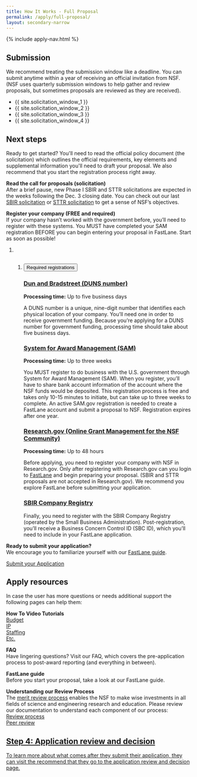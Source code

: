 ```yaml
---
title: How It Works - Full Proposal
permalink: /apply/full-proposal/
layout: secondary-narrow
---
```

{% include apply-nav.html %}
<section class="usa-section full-bleed-bg">
  <h2>Submission</h2>
  <p>We recommend treating the submission window like a deadline. You can submit anytime within a year of receiving an official invitation from NSF. (NSF uses quarterly submission windows to help gather and review proposals, but sometimes proposals are reviewed as they are received).</p>
  <ul>
    <li>{{ site.solicitation_window_1 }}</li>
    <li>{{ site.solicitation_window_2 }}</li>
    <li>{{ site.solicitation_window_3 }}</li>
    <li>{{ site.solicitation_window_4 }}</li>
  </ul>
</section>

<div>
  <h2>Next steps</h2>
  <p>Ready to get started? You'll need to read the official policy document (the solicitation) which outlines the official requirements, key elements and supplemental information you'll need to draft your proposal. We also recommend that you start the registration process right away.</p>
  <p><b>Read the call for proposals (solicitation)</b>
    <br>After a brief pause, new Phase I SBIR and STTR solicitations are expected in the weeks following the Dec. 3
    closing date. You can check out our last <a href="{{ site.data.solicitations['SBIR'].url }}" target="_blank">SBIR
      solicitation</a> or <a href="{{ site.data.solicitations['STTR'].url }}" target="_blank">STTR solicitation</a> to
    get a sense of NSF’s objectives.
  </p>
  <p><b>Register your company (FREE and required)</b>
    <br>If your company hasn’t worked with the government before, you’ll need to register with these systems. You MUST
    have completed your SAM registration BEFORE you can begin entering your proposal in FastLane. Start as soon as
    possible!
  </p>
  <ol class="timeline timeline__no-numbers">
    <li class="timeline-step">
      <ol class="usa-accordion">
        <li class="step " value="">
          <!-- https://github.com/18F/nsf-sbir/blob/dev/_includes/components/accordion-item.html -->
          <h2><button class="usa-accordion-button" aria-expanded="false" aria-controls="required-registrations">
              Required registrations
            </button></h2>
          <div id="required-registrations" class="usa-accordion-content" aria-hidden="true">
            <!-- https://github.com/18F/nsf-sbir/blob/dev/_timeline/step-3.md -->
            <h3 id="dun-and-bradstreet-duns-number"><a href="https://www.dnb.com/duns-number/get-a-duns.html"
                target="_blank">Dun and Bradstreet (DUNS number)</a></h3>
            <p><strong>Processing time:</strong> Up to five business days</p>
            <p>A DUNS number is a unique, nine-digit number that identifies each physical location of your company.
              You’ll need one in order to receive government funding. Because you’re applying for a DUNS number for
              government funding, processing time should take about five business days.</p>
            <h3 id="system-for-award-management-sam"><a href="https://www.sam.gov/SAM/" target="_blank">System for
                Award Management (SAM)</a></h3>
            <p><strong>Processing time:</strong> Up to three weeks</p>
            <p>You MUST register to do business with the U.S. government through System for Award Management (SAM).
              When you register, you’ll have to share bank account information of the account where the NSF funds
              would be deposited. This registration process is free and takes only 10-15 minutes to initiate, but can
              take up to three weeks to complete. An active SAM.gov registration is needed to create a FastLane
              account and submit a proposal to NSF. Registration expires after one year.</p>
            <h3 id="researchgov-online-grant-management-for-the-nsf-community"><a
                href="https://www.research.gov/research-portal/appmanager/base/desktop?_nfpb=true&amp;_pageLabel=research_home_page"
                target="_blank">Research.gov (Online Grant Management for the NSF Community)</a></h3>
            <p><strong>Processing time:</strong> Up to 48 hours</p>
            <p>Before applying, you need to register your company with NSF in Research.gov. Only after registering
              with Research.gov can you login to <a href="https://www.fastlane.nsf.gov/" target="_blank">FastLane</a>
              and begin preparing your proposal. (SBIR and STTR proposals are not accepted in Research.gov). We
              recommend you explore FastLane before submitting your application.</p>
            <h3 id="sbir-company-registry"><a href="http://sbir.gov/registration" target="_blank">SBIR Company
                Registry</a></h3>
            <p>Finally, you need to register with the SBIR Company Registry (operated by the Small Business
              Administration). Post-registration, you’ll receive a Business Concern Control ID (SBC ID), which you’ll
              need to include in your FastLane application.</p>
          </div>
        </li>
      </ol>
    </li>
  </ol>
  <p><b>Ready to submit your application?</b>
    <br>We encourage you to familiarize yourself with our <a href="{{ site.baseurl }}/fastlane/">FastLane guide</a>.
  </p>
  <a class="usa-button usa-button-secondary" href="https://www.fastlane.nsf.gov/">Submit your Application</a>
</div>

<section class="usa-section full-bleed-bg">
  <h2>Apply resources</h2>
  <p>In case the user has more questions or needs additional support the following pages can help them:</p>
  <p><b>How To Video Tutorials</b>
    <br><a href="#">Budget</a>
    <br><a href="#">IP</a>
    <br><a href="#">Staffing</a>
    <br><a href="#">Etc.</a>
  </p>
  <p><b>FAQ</b>
    <br>Have lingering questions? Visit our FAQ, which covers the pre-application process to post-award reporting (and
    everything in between).
  </p>
  <p><b>FastLane guide</b>
    <br>Before you start your proposal, take a look at our FastLane guide.
  </p>
  <p><b>Understanding our Review Process</b>
    <br>The <a href="https://www.nsf.gov/bfa/dias/policy/merit_review/facts.jsp" target="_blank">merit review
      process</a> enables the NSF to make wise investments in all fields of science and engineering research and
    education. Please review our documentation to understand each component of our process:
    <br><a href="{{ site.baseurl }}/resources/review/review-process/">Review process</a>
    <br><a href="{{ site.baseurl }}/resources/review/peer-review/">Peer review</a>
  </p>
  <div class="step-banner">
    <a class="step-banner__content" href="{{ site.baseurl }}/apply/review-decision/">
      <h2>Step 4: Application review and decision</h2>
      <p>To learn more about what comes after they submit their application, they can visit the recommend that they go
        to the application review and decision page.</p>
    </a>
  </div>
</section>
